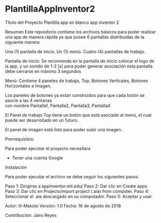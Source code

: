 # PlantillaAppInventor2
Título del Proyecto 
Plantilla app en blanco app inventor 2 
 
Resumen 
Este repositorio contiene los archivos básicos para poder realizar una app de manera rápida 
ya que posee 6 pantallas distribuidas de la siguiente manera 
 
Una (1) pantalla de inicio. 
Un (1) menú. 
Cuatro (4) pantallas de trabajo. 
 
Pantalla de inicio: Se recomienda en la pantalla de inicio colocar el logo de la app, y un sonido de 1-2 [s] para poder generar asociación 
esta pantalla debe cerrarse en máximo 3 segundos  
 
Menú: Contiene 4 paneles de trabajo, Top, Botones Verticales, Botones Horizontales e Imagen,  
 
Los paneles de botones ya están construidos para que cada botón se asocie a las 4 ventanas  
con nombre Pantalla1, Pantalla2, Pantalla3, Pantalla4 
 
El Panel de trabajo Top tiene un botón que está asociado al menú, el cual puede ser desarrollado en un futuro. 
 
El panel de imagen está listo para poder subir una imagen. 
 
Prerrequisitos: 
 
Para poder ejecutar el proyecto necesitara 
- Tener una cuenta Google 
 
Instalación 
 
Para poder ejecutar el archivo se debe seguir los siguientes pasos 
 
Paso 1: Dirigirse a appinventor.mit.edu/ 
Paso 2: Dar clic en Create apps. 
Paso 3: Dar clic en Projects/import project (.aia) from computer. 
Paso 4: Seleccionar el .aia descargado en su computador. 
Paso 5: Aceptar y usar. 
 
Autor: lil-Makoto 
Versión: 1.0 
Fecha: 16 de agosto de 2018 
 
Contribución: Jairo Reyes
